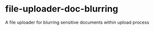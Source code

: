 # file-uploader-doc-blurring
A file uploader for blurring sensitive documents within upload process
